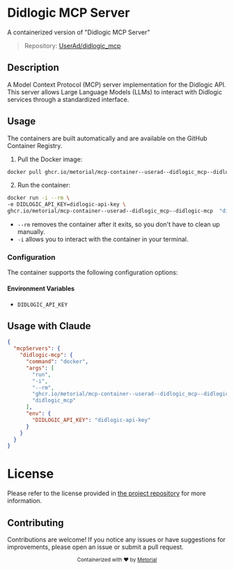
# Didlogic MCP Server

A containerized version of "Didlogic MCP Server"

> Repository: [UserAd/didlogic_mcp](https://github.com/UserAd/didlogic_mcp)

## Description

A Model Context Protocol (MCP) server implementation for the Didlogic API. This server allows Large Language Models (LLMs) to interact with Didlogic services through a standardized interface.


## Usage

The containers are built automatically and are available on the GitHub Container Registry.

1. Pull the Docker image:

```bash
docker pull ghcr.io/metorial/mcp-container--userad--didlogic_mcp--didlogic-mcp
```

2. Run the container:

```bash
docker run -i --rm \ 
-e DIDLOGIC_API_KEY=didlogic-api-key \
ghcr.io/metorial/mcp-container--userad--didlogic_mcp--didlogic-mcp  "didlogic_mcp"
```

- `--rm` removes the container after it exits, so you don't have to clean up manually.
- `-i` allows you to interact with the container in your terminal.



### Configuration

The container supports the following configuration options:




#### Environment Variables

- `DIDLOGIC_API_KEY`




## Usage with Claude

```json
{
  "mcpServers": {
    "didlogic-mcp": {
      "command": "docker",
      "args": [
        "run",
        "-i",
        "--rm",
        "ghcr.io/metorial/mcp-container--userad--didlogic_mcp--didlogic-mcp",
        "didlogic_mcp"
      ],
      "env": {
        "DIDLOGIC_API_KEY": "didlogic-api-key"
      }
    }
  }
}
```

# License

Please refer to the license provided in [the project repository](https://github.com/UserAd/didlogic_mcp) for more information.

## Contributing

Contributions are welcome! If you notice any issues or have suggestions for improvements, please open an issue or submit a pull request.

<div align="center">
  <sub>Containerized with ❤️ by <a href="https://metorial.com">Metorial</a></sub>
</div>
  